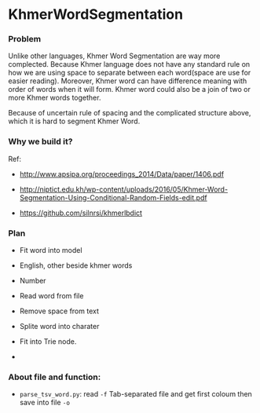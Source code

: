 # KhmerWordSegmentation

### Problem
Unlike other languages, Khmer Word Segmentation are way more complected.
Because Khmer language does not have any standard rule on how we are using space to separate between each word(space are use for easier reading). Moreover, Khmer word can have difference meaning with order of words when it will form. Khmer word could also be a join of two or more Khmer words together.


Because of uncertain rule of spacing and the complicated structure above, which it is hard to segment Khmer Word.

### Why we build it?


Ref:

- http://www.apsipa.org/proceedings_2014/Data/paper/1406.pdf

- http://niptict.edu.kh/wp-content/uploads/2016/05/Khmer-Word-Segmentation-Using-Conditional-Random-Fields-edit.pdf

- https://github.com/silnrsi/khmerlbdict

### Plan
- Fit word into model
- English, other beside khmer words
- Number

- Read word from file
- Remove space from text
- Splite word into charater
- Fit into Trie node.
-

### About file and function:

- `parse_tsv_word.py`: read `-f` Tab-separated file and get first coloum then save into file `-o`
